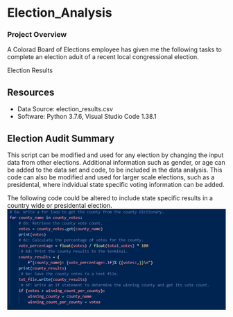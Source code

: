 # Election_Analysis

### Project Overview
A Colorad Board of Elections employee has given me the following tasks to complete an election aduit of a recent local congressional election.

Election Results


## Resources
* Data Source: election_results.csv
* Software: Python 3.7.6, Visual Studio Code 1.38.1

## Election Audit Summary
This script can be modified and used for any election by changing the input data from other elections. Additional information such as gender, or age can be added to the data set and code, to be included in the data analysis. This code can also be modified and used for larger scale elections, such as a presidental, where indvidual state specific voting information can be added. 

The following code could be altered to include state specific results in a country wide or presidental election.
![pic2](https://github.com/Klubbers0/Election_Analysis/blob/ea1c9c2e3c627a56bba148d5bd15312894c9c211/Resources/Readme.PNG)

